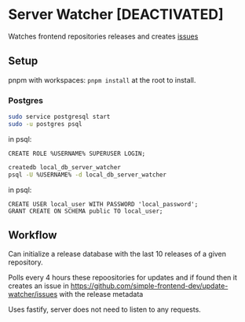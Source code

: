 # Server Watcher [DEACTIVATED]

Watches frontend repositories releases and creates [issues](https://github.com/simple-frontend-dev/update-watcher/issues)

## Setup

pnpm with workspaces: `pnpm install` at the root to install.

### Postgres

```bash
sudo service postgresql start
sudo -u postgres psql
```

in psql:

```psql
CREATE ROLE %USERNAME% SUPERUSER LOGIN;
```

```bash
createdb local_db_server_watcher
psql -U %USERNAME% -d local_db_server_watcher
```

in psql:

```psql
CREATE USER local_user WITH PASSWORD 'local_password';
GRANT CREATE ON SCHEMA public TO local_user;
```

## Workflow

Can initialize a release database with the last 10 releases of a given repository.

Polls every 4 hours these repoositories for updates and if found then it creates an issue in https://github.com/simple-frontend-dev/update-watcher/issues with the release metadata

Uses fastify, server does not need to listen to any requests.

